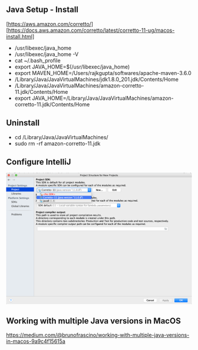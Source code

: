 
## Java Setup - Install ##
[https://aws.amazon.com/corretto/]
[https://docs.aws.amazon.com/corretto/latest/corretto-11-ug/macos-install.html]

- /usr/libexec/java_home
- /usr/libexec/java_home -V
- cat ~/.bash_profile
- export JAVA_HOME=$(/usr/libexec/java_home)
- export MAVEN_HOME=/Users/rajkgupta/softwares/apache-maven-3.6.0
- /Library/Java/JavaVirtualMachines/jdk1.8.0_201.jdk/Contents/Home
- /Library/Java/JavaVirtualMachines/amazon-corretto-11.jdk/Contents/Home
- export JAVA_HOME=/Library/Java/JavaVirtualMachines/amazon-corretto-11.jdk/Contents/Home

## Uninstall ##
- cd /Library/Java/JavaVirtualMachines/
- sudo rm -rf amazon-corretto-11.jdk


## Configure IntelliJ ##
![IntelliJ Configure](https://github.com/rajgupta5/Automation-Testing-In-Java/blob/main/ProjectStructureForNewProjects.png)


## Working with multiple Java versions in MacOS ##
https://medium.com/@brunofrascino/working-with-multiple-java-versions-in-macos-9a9c4f15615a
